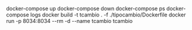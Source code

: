 docker-compose up
docker-compose down
docker-compose ps
docker-compose logs
docker build -t tcambio . -f ./tipocambio/Dockerfile
docker run -p 8034:8034 --rm -d --name tcambio tcambio
